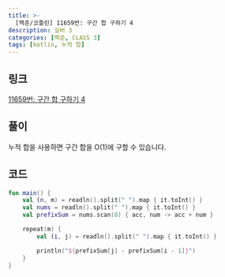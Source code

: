 ```yaml
---
title: >-
  [백준/코틀린] 11659번: 구간 합 구하기 4
description: 실버 3
categories: [백준, CLASS 3]
tags: [kotlin, 누적 합]
---
```


## 링크
[11659번: 구간 합 구하기 4](https://www.acmicpc.net/problem/11659)

## 풀이
<span class="txt_bg">누적 합</span>을 사용하면 구간 합을 O(1)에 구할 수 있습니다.

## 코드
```kotlin
fun main() {
    val (n, m) = readln().split(" ").map { it.toInt() }
    val nums = readln().split(" ").map { it.toInt() }
    val prefixSum = nums.scan(0) { acc, num -> acc + num }

    repeat(m) {
        val (i, j) = readln().split(" ").map { it.toInt() }

        println("${prefixSum[j] - prefixSum[i - 1]}")
    }
}

```
